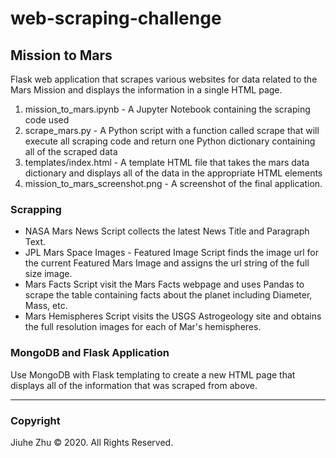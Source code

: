 # web-scraping-challenge
## Mission to Mars
Flask web application that scrapes various websites for data related to the Mars Mission and displays the information in a single HTML page.
1. mission_to_mars.ipynb - A Jupyter Notebook containing the scraping code used
2. scrape_mars.py - A Python script with a function called scrape that will execute all scraping code and return one Python dictionary containing all of the scraped data
3. templates/index.html - A template HTML file that takes the mars data dictionary and displays all of the data in the appropriate HTML elements
4. mission_to_mars_screenshot.png - A screenshot of the final application.

### Scrapping
* NASA Mars News
Script collects the latest News Title and Paragraph Text.
* JPL Mars Space Images - Featured Image
Script finds the image url for the current Featured Mars Image and assigns the url string of the full size image.
* Mars Facts
Script visit the Mars Facts webpage and uses Pandas to scrape the table containing facts about the planet including Diameter, Mass, etc.
* Mars Hemispheres
Script visits the USGS Astrogeology site and obtains the full resolution images for each of Mar's hemispheres.

### MongoDB and Flask Application
Use MongoDB with Flask templating to create a new HTML page that displays all of the information that was scraped from above.

---
### Copyright
Jiuhe Zhu © 2020. All Rights Reserved.
